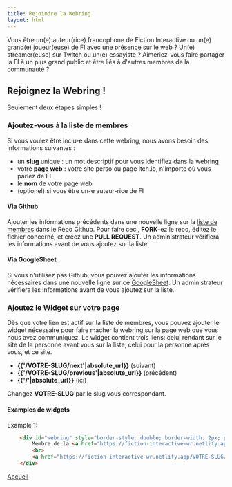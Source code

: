 ```yaml
---
title: Rejoindre la Webring
layout: html
---
```

Vous être un(e) auteur(rice) francophone de Fiction Interactive ou un(e) grand(e) joueur(euse) de FI avec une présence sur le web ? Un(e) streamer(euse) sur Twitch ou un(e) essayiste ? 
Aimeriez-vous faire partager la FI à un plus grand public et être liés à d'autres membres de la communauté ?

## Rejoignez la Webring !

Seulement deux étapes simples !

### Ajoutez-vous à la liste de membres

Si vous voulez être inclu-e dans cette webring, nous avons besoin des informations suivantes :

- un <b>slug</b> unique : un mot descriptif pour vous identifiez dans la webring
- votre <b>page web</b> : votre site perso ou page itch.io, n'importe où vous parlez de FI
- le <b>nom</b> de votre page web
- (optionel) si vous être un-e auteur-rice de FI

#### Via Github

Ajouter les informations précédents dans une nouvelle ligne sur la <a href="{{site.github_repo_url}}/blob/main/_data/members.csv">liste de membres</a> dans le Répo Github. Pour faire ceci, <b>FORK</b>-ez le répo, éditez le fichier concerné, et créez une <b>PULL REQUEST</b>.
Un administrateur vérifiera les informations avant de vous ajoutez sur la liste.

#### Via GoogleSheet

Si vous n'utilisez pas Github, vous pouvez ajouter les informations nécessaires dans une nouvelle ligne sur ce <a href="https://docs.google.com/spreadsheets/d/1LlywgB4e2XxwNeCvz0FrKyh2DCr24YIHnwcxETIps-A/edit?usp=sharing">GoogleSheet</a>.
Un administrateur vérifiera les informations avant de vous ajoutez sur la liste.

<!-- Est-ce qu'on fait aussi un email? -->

### Ajoutez le Widget sur votre page

Dès que votre lien est actif sur la liste de membres, vous pouvez ajouter le widget nécessaire pour faire macher la webring sur la page web que vous nous avez communiquez.
Le widget contient trois liens: celui rendant sur le site de la personne avant vous sur la liste, celui pour la personne après vous, et ce site.

- **{{'/VOTRE-SLUG/next'|absolute_url}}** (suivant)
- **{{'/VOTRE-SLUG/previous'|absolute_url}}** (précédent)
- **{{'/'|absolute_url}}** (ici)

Changez <b>VOTRE-SLUG</b> par le slug vous correspondant.

#### Examples de widgets

Example 1:

```html
    <div id="webring" style="border-style: double; border-width: 2px; padding: 0.5em; max-width: 400px; text-align: center;">
        Membre de la <a href="https://fiction-interactive-wr.netlify.app/">Webring FI FR</a>
        <br>
        <a href="https://fiction-interactive-wr.netlify.app/VOTRE-SLUG/previous">Previous</a> - <a href="https://fiction-interactive-wr.netlify.app/VOTRE-SLUG/next">Next</a>
    </div>
```
<!-- Ce serait cool si on pouvait avoir des boutons pour la page.-->

<footer><nav>
<a href={{'/'|relative_url}}>Accueil</a><br>
</nav></footer>
